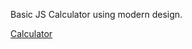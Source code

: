Basic JS Calculator using modern design.

<a href="https://https://daynewr.github.io/FreeCodeCamp/Calculator" target="_blank"> Calculator </a>
